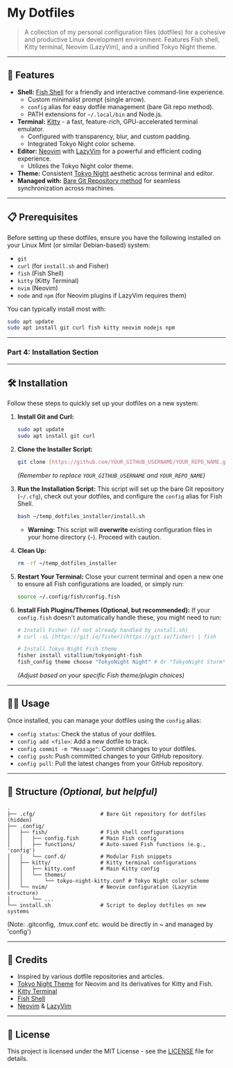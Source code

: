 # My Dotfiles

> A collection of my personal configuration files (dotfiles) for a cohesive and productive Linux development environment. Features Fish shell, Kitty terminal, Neovim (LazyVim), and a unified Tokyo Night theme.

---

## 🚀 Features

- **Shell:** [Fish Shell](https://fishshell.com/) for a friendly and interactive command-line experience.
  - Custom minimalist prompt (single arrow).
  - `config` alias for easy dotfile management (bare Git repo method).
  - PATH extensions for `~/.local/bin` and Node.js.
- **Terminal:** [Kitty](https://sw.kovidgoyal.net/kitty/) - a fast, feature-rich, GPU-accelerated terminal emulator.
  - Configured with transparency, blur, and custom padding.
  - Integrated Tokyo Night color scheme.
- **Editor:** [Neovim](https://neovim.io/) with [LazyVim](https://www.lazyvim.org/) for a powerful and efficient coding experience.
  - Utilizes the Tokyo Night color theme.
- **Theme:** Consistent [Tokyo Night](https://github.com/folke/tokyonight.nvim) aesthetic across terminal and editor.
- **Managed with:** [Bare Git Repository method](https://www.atlassian.com/git/tutorials/dotfiles) for seamless synchronization across machines.

---

## 📋 Prerequisites

Before setting up these dotfiles, ensure you have the following installed on your Linux Mint (or similar Debian-based) system:

- `git`
- `curl` (for `install.sh` and Fisher)
- `fish` (Fish Shell)
- `kitty` (Kitty Terminal)
- `nvim` (Neovim)
- `node` and `npm` (for Neovim plugins if LazyVim requires them)

You can typically install most with:

```bash
sudo apt update
sudo apt install git curl fish kitty neovim nodejs npm
```

---

### **Part 4: Installation Section**

---

## 🛠️ Installation

Follow these steps to quickly set up your dotfiles on a new system:

1.  **Install Git and Curl:**

    ```bash
    sudo apt update
    sudo apt install git curl
    ```

2.  **Clone the Installer Script:**

    ```bash
    git clone [https://github.com/YOUR_GITHUB_USERNAME/YOUR_REPO_NAME.git](https://github.com/YOUR_GITHUB_USERNAME/YOUR_REPO_NAME.git) ~/temp_dotfiles_installer
    ```

    _(Remember to replace `YOUR_GITHUB_USERNAME` and `YOUR_REPO_NAME`)_

3.  **Run the Installation Script:**
    This script will set up the bare Git repository (`~/.cfg`), check out your dotfiles, and configure the `config` alias for Fish Shell.

    ```bash
    bash ~/temp_dotfiles_installer/install.sh
    ```

    - **Warning:** This script will **overwrite** existing configuration files in your home directory (`~`). Proceed with caution.

4.  **Clean Up:**

    ```bash
    rm -rf ~/temp_dotfiles_installer
    ```

5.  **Restart Your Terminal:**
    Close your current terminal and open a new one to ensure all Fish configurations are loaded, or simply run:

    ```bash
    source ~/.config/fish/config.fish
    ```

6.  **Install Fish Plugins/Themes (Optional, but recommended):**
    If your `config.fish` doesn't automatically handle these, you might need to run:

    ```bash
    # Install Fisher (if not already handled by install.sh)
    # curl -sL [https://git.io/fisher](https://git.io/fisher) | fish

    # Install Tokyo Night Fish theme
    fisher install vitallium/tokyonight-fish
    fish_config theme choose "TokyoNight Night" # Or "TokyoNight Storm", etc.
    ```

    _(Adjust based on your specific Fish theme/plugin choices)_

---

## 👨‍💻 Usage

Once installed, you can manage your dotfiles using the `config` alias:

- `config status`: Check the status of your dotfiles.
- `config add <file>`: Add a new dotfile to track.
- `config commit -m "Message"`: Commit changes to your dotfiles.
- `config push`: Push committed changes to your GitHub repository.
- `config pull`: Pull the latest changes from your GitHub repository.

---

## 📂 Structure _(Optional, but helpful)_

```
.
├── .cfg/                     # Bare Git repository for dotfiles (hidden)
├── .config/
│   ├── fish/                 # Fish shell configurations
│   │   ├── config.fish       # Main Fish config
│   │   ├── functions/        # Auto-saved Fish functions (e.g., 'config')
│   │   └── conf.d/           # Modular Fish snippets
│   ├── kitty/                # Kitty terminal configurations
│   │   ├── kitty.conf        # Main Kitty config
│   │   └── themes/
│   │       └── tokyo-night-kitty.conf # Tokyo Night color scheme
│   └── nvim/                 # Neovim configuration (LazyVim structure)
│       └── ...
└── install.sh                # Script to deploy dotfiles on new systems
```

(Note: .gitconfig, .tmux.conf etc. would be directly in ~ and managed by 'config')

---

## 🙏 Credits

- Inspired by various dotfile repositories and articles.
- [Tokyo Night Theme](https://github.com/folke/tokyonight.nvim) for Neovim and its derivatives for Kitty and Fish.
- [Kitty Terminal](https://sw.kovidgoyal.net/kitty/)
- [Fish Shell](https://fishshell.com/)
- [Neovim](https://neovim.io/) & [LazyVim](https://www.lazyvim.org/)

---

## 📝 License

This project is licensed under the MIT License - see the [LICENSE](LICENSE) file for details.
